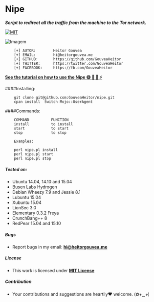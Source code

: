 
# Nipe

***Script to redirect all the traffic from the machine to the Tor network.***

[![MIT](https://img.shields.io/badge/license-MIT-blue.svg)](https://github.com/HeitorG/nipe/blob/master/LICENSE.md)
 
 
![Imagem](http://i.imgur.com/1XjfHPb.png)

```
    [+] AUTOR:        Heitor Gouvea
    [+] EMAIL:        hi@heitorgouvea.me
    [+] GITHUB:       https://github.com/GouveaHeitor
    [+] TWITTER:      https://twitter.com/GouveaHeitor
    [+] FACEBOOK:     https://fb.com/GouveaHeitor
```
[**See the tutorial on how to use the Nipe :smile: :camel: :metal: :zap:**](http://heitorgouvea.me/2016/nipe-script-to-redirect-your-traffic-to-tor-network/)

####Installing:
```
    git clone git@github.com:GouveaHeitor/nipe.git
    cpan install  Switch Mojo::UserAgent
```

####Commands:
```
    COMMAND          FUNCTION
    install          to install
    start            to start
    stop             to stop

    Examples:

    perl nipe.pl install
    perl nipe.pl start
    perl nipe.pl stop
```

##### Tested on:

* Ubuntu 14.04, 14.10 and 15.04
* Busen Labs Hydrogen
* Debian Wheezy 7.9 and Jessie 8.1
* Lubuntu 15.04
* Xubuntu 15.04
* LionSec 3.0
* Elementary 0.3.2 Freya
* CrunchBang++ 8
* RedPear 15.04 and 15.10

##### Bugs

- Report bugs in my email: **hi@heitorgouvea.me**

##### License

- This work is licensed under [**MIT License**](https://github.com/GouveaHeitor/nipe/blob/master/LICENSE.md)

##### Contribution

- Your contributions and suggestions are heartily♥ welcome. (✿◕‿◕)
